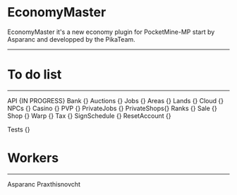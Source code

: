 # EconomyMaster

EconomyMaster it's a new economy plugin for PocketMine-MP start by Asparanc and developped by the PikaTeam.
_________________________________________________________________________________________________________________

# To do list
______________
API {IN PROGRESS}
Bank {}
Auctions {}
Jobs {}
Areas {}
Lands {}
Cloud {}
NPCs {}
Casino {}
PVP {}
PrivateJobs {}
PrivateShops{}
Ranks {}
Sale {}
Shop {}
Warp {}
Tax {}
SignSchedule {}
ResetAccount {}

Tests {}

# Workers
__________
Asparanc
Praxthisnovcht
